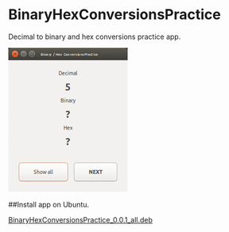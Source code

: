 # BinaryHexConversionsPractice
Decimal to binary and hex conversions practice app.

![BinaryHexConversionsPractice](https://raw.githubusercontent.com/voidcode/BinaryHexConversionsPractice/master/PR/ui.gif)


##Install app on Ubuntu.

[BinaryHexConversionsPractice_0.0.1_all.deb](https://github.com/voidcode/BinaryHexConversionsPractice/blob/master/BinaryHexConversionsPractice_0.0.1_all.deb?raw=true)


